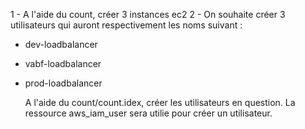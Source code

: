 1 - A l'aide du count, créer 3 instances ec2
2 - On souhaite créer 3 utilisateurs qui auront respectivement les noms suivant : 
  - dev-loadbalancer
  - vabf-loadbalancer
  - prod-loadbalancer

    A l'aide du count/count.idex, créer les utilisateurs en question.
    La ressource aws_iam_user sera utilie pour créer un utilisateur.